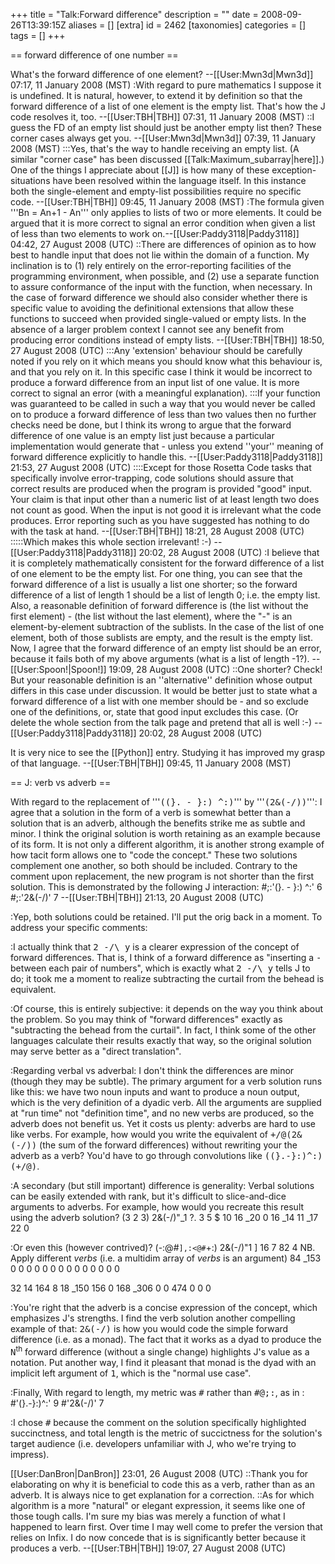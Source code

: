 +++
title = "Talk:Forward difference"
description = ""
date = 2008-09-26T13:39:15Z
aliases = []
[extra]
id = 2462
[taxonomies]
categories = []
tags = []
+++

== forward difference of one number ==

What's the forward difference of one element? --[[User:Mwn3d|Mwn3d]] 07:17, 11 January 2008 (MST)
:With regard to pure mathematics I suppose it is undefined. It is natural, however, to extend it by definition so that the forward difference of a list of one element is the empty list. That's how the J code resolves it, too. --[[User:TBH|TBH]] 07:31, 11 January 2008 (MST)
::I guess the FD of an empty list should just be another empty list then? These corner cases always get you. --[[User:Mwn3d|Mwn3d]] 07:39, 11 January 2008 (MST)
:::Yes, that's the way to handle receiving an empty list. (A similar "corner case" has been discussed [[Talk:Maximum_subarray|here]].) 
One of the things I appreciate about [[J]] is how many of these exception-situations have been resolved within the language itself. In this instance both the single-element and empty-list possibilities require no specific code. --[[User:TBH|TBH]] 09:45, 11 January 2008 (MST)
:The formula given '''Bn = An+1 - An''' only applies to lists of two or more elements. It could be argued that it is more correct to signal an error condition when given a list of less than two elements to work on.--[[User:Paddy3118|Paddy3118]] 04:42, 27 August 2008 (UTC)
::There are differences of opinion as to how best to handle input that does not lie within the domain of a function. My inclination is to (1) rely entirely on the error-reporting facilities of the programming environment, when possible, and (2) use a separate function to assure conformance of the input with the function, when necessary. In the case of forward difference we should also consider whether there is specific value to avoiding the definitional extensions that allow these functions to succeed when provided single-valued or empty lists. In the absence of a larger problem context I cannot see any benefit from producing error conditions instead of empty lists. --[[User:TBH|TBH]] 18:50, 27 August 2008 (UTC)
:::Any 'extension' behaviour should be carefully noted if you rely on it which means you should know what this behaviour is, and that you rely on it. In this specific case I think it would be incorrect to produce a forward difference from an input list of one value. It is more correct to signal an error (with a meaningful explanation). 
:::If your function was guaranteed to be called in such a way that you would never be called on to produce a forward difference of less than two values then no further checks need be done, but I think its wrong to argue that the forward difference of one value is an empty list just because a particular implementation would generate that - unless you extend ''your'' meaning of forward difference explicitly to handle this. --[[User:Paddy3118|Paddy3118]] 21:53, 27 August 2008 (UTC)
::::Except for those Rosetta Code tasks that specifically involve error-trapping, code solutions should assure that correct results are produced when the program is provided "good" input. Your claim is that input other than a numeric list of at least length two does not count as good. When the input is not good it is irrelevant what the code produces. Error reporting such as you have suggested has nothing to do with the task at hand. --[[User:TBH|TBH]] 18:21, 28 August 2008 (UTC)
:::::Which makes this whole section irrelevant! :-) --[[User:Paddy3118|Paddy3118]] 20:02, 28 August 2008 (UTC)
:I believe that it is completely mathematically consistent for the forward difference of a list of one element to be the empty list. For one thing, you can see that the forward difference of a list is usually a list one shorter; so the forward difference of a list of length 1 should be a list of length 0; i.e. the empty list. Also, a reasonable definition of forward difference is (the list without the first element) - (the list without the last element), where the "-"  is an element-by-element subtraction of the sublists. In the case of the list of one element, both of those sublists are empty, and the result is the empty list. Now, I agree that the forward difference of an empty list should be an error, because it fails both of my above arguments (what is a list of length -1?). --[[User:Spoon!|Spoon!]] 19:09, 28 August 2008 (UTC)
::One shorter? Check! But your reasonable definition is an ''alternative'' definition whose output differs in this case under discussion. It would be better just to state what a forward difference of a list with one member should be - and so exclude one of the definitions, or, state that good input excludes this case. (Or delete the whole section from the talk page and pretend that all is well :-)  --[[User:Paddy3118|Paddy3118]] 20:02, 28 August 2008 (UTC)

It is very nice to see the [[Python]] entry. Studying it has improved my grasp of that language. --[[User:TBH|TBH]] 09:45, 11 January 2008 (MST)

== J: verb vs adverb ==

With regard to the replacement of '''<tt>((}. - }:) ^:)</tt>''' by '''<tt>(2&(-/\))</tt>''':
I agree that a solution in the form of a verb is somewhat better than a solution that is an adverb, although the benefits strike me as subtle and minor.
I think the original solution is worth retaining as an example because of its form. It is not only a different algorithm, it is another strong example of how tacit form allows one to "code the concept."  These two solutions complement one another, so both should be included.
Contrary to the comment upon replacement, the new program is not shorter than the first solution. This is demonstrated by the following J interaction:
    #;:'(}. - }:) ^:'
 6
    #;:'2&(-/\)'
 7
--[[User:TBH|TBH]] 21:13, 20 August 2008 (UTC)
 
:Yep, both solutions could be retained.  I'll put the orig back in a moment.  To address your specific comments:

:I actually think that <tt>2 -/\ y</tt> is a clearer expression of the concept of forward differences.  That is, I think of a forward difference as "inserting a <tt>-</tt> between each pair of numbers", which is exactly what <tt>2 -/\ y</tt> tells J to do; it took me a moment to realize subtracting the curtail from the behead is equivalent.

:Of course, this is entirely subjective: it depends on the way you think about the problem.  So you may think of "forward differences" exactly as "subtracting the behead from the curtail".  In fact, I think some of the other languages calculate their results exactly that way, so the original solution may serve better as a "direct translation".

:Regarding verbal vs adverbal: I don't think the differences are minor (though they may be subtle).  The primary argument for a verb solution runs like this:  we have two noun inputs and want to produce a noun output, which is the very definition of a dyadic verb.  All the arguments are supplied at "run time" not "definition time", and no new verbs are produced, so the adverb does not benefit us.  Yet it costs us plenty: adverbs are hard to use like verbs.  For example, how would you write the equivalent of <tt>+/@(2&(-/\))</tt> (the sum of the forward differences) without rewriting your the adverb as a verb?  You'd have to go through convolutions like <tt>((}.-}:)^:)(+/@)</tt>.

:A secondary (but still important) difference is generality:  Verbal solutions can be easily extended with rank, but it's difficult to slice-and-dice arguments to adverbs.  For example, how would you recreate this result using the adverb solution?
    (3 2 3) 2&(-/\)"_1 ?. 3 5 $ 10
  16 _20  0
  16 _14 11
 _17  22  0

:Or even this (however contrived)?
    (-:@#`],:<@#`+:) 2&(-/\)"1 ] 16 7 82 4    NB.  Apply different _verbs_ (i.e. a multidim array of _verbs_ is an argument)
  84 _153   0 0
   0    0   0 0
   0    0   0 0
   0    0   0 0
 
  32   14 164 8
  18 _150 156 0
 168 _306   0 0
 474    0   0 0

:You're right that the adverb is a concise expression of the concept, which emphasizes J's strengths. I find the verb solution another compelling example of that:  <tt>2&(-/\)</tt> is how you would code the simple forward difference (i.e. as a monad).  The fact that it works as a dyad to produce the <tt>N</tt><sup>th</sup> forward difference (without a single change) highlights J's value as a notation.  Put another way, I find it pleasant that monad is the dyad with an implicit left argument of <tt>1</tt>, which is the "normal use case".

:Finally, With regard to length, my metric was <tt>#</tt> rather than <tt>#@;:</tt>, as in :
    #'(}.-}:)^:'
 9
    #'2&(-/\)'
 7

:I chose <tt>#</tt> because the comment on the solution specifically highlighted succinctness, and total length is the metric of succictness for the solution's target audience (i.e. developers unfamiliar with J, who we're trying to impress).

[[User:DanBron|DanBron]] 23:01, 26 August 2008 (UTC)
::Thank you for elaborating on why it is beneficial to code this as a verb, rather than as an adverb. It is always nice to get explanation for a correction.
::As for which algorithm is a more "natural" or elegant expression, it seems like one of those tough calls. I'm sure my bias was merely a function of what I happened to learn first. Over time I may well come to prefer the version that relies on Infix. I do now concede that is is significantly better because it produces a verb. --[[User:TBH|TBH]] 19:07, 27 August 2008 (UTC)
